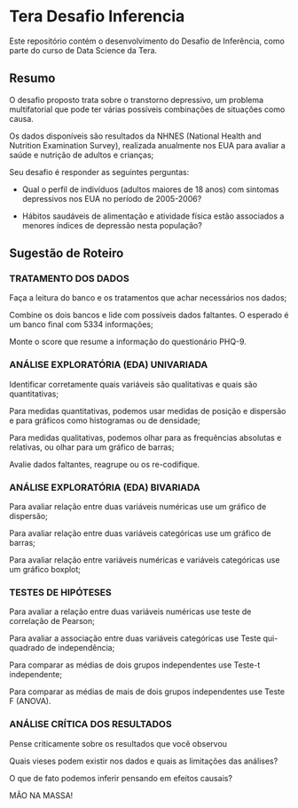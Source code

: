 # Tera Desafio Inferencia
Este repositório contém o desenvolvimento do Desafio de Inferência, como parte do curso de Data Science da Tera.


## Resumo

O desafio proposto trata sobre o transtorno depressivo, um problema multifatorial que pode ter várias possíveis combinações de situações como causa.

Os dados disponíveis são resultados da NHNES (National Health and Nutrition Examination Survey), realizada anualmente nos EUA para avaliar a saúde e nutrição de adultos e crianças;

Seu desafio é responder as seguintes perguntas:

- Qual o perfil de indivíduos (adultos maiores de 18 anos) com sintomas depressivos nos EUA no período de 2005-2006?

- Hábitos saudáveis de alimentação e atividade física estão associados a menores índices de depressão nesta população?

## Sugestão de Roteiro


### TRATAMENTO DOS DADOS

Faça a leitura do banco e os tratamentos que achar necessários nos dados;

Combine os dois bancos e lide com possíveis dados faltantes. O esperado é um banco final com 5334 informações;

Monte o score que resume a informação do questionário PHQ-9.


### ANÁLISE EXPLORATÓRIA (EDA) UNIVARIADA

Identificar corretamente quais variáveis são qualitativas e quais são quantitativas;

Para medidas quantitativas, podemos usar medidas de posição e dispersão e para gráficos como histogramas ou de densidade;

Para medidas qualitativas, podemos olhar para as frequências absolutas e relativas, ou olhar para um gráfico de barras;

Avalie dados faltantes, reagrupe ou os re-codifique.


### ANÁLISE EXPLORATÓRIA (EDA) BIVARIADA

Para avaliar relação entre duas variáveis numéricas use um gráfico de dispersão;

Para avaliar relação entre duas variáveis categóricas use um gráfico de barras;

Para avaliar relação entre variáveis numéricas e variáveis categóricas use um gráfico boxplot;


### TESTES DE HIPÓTESES

Para avaliar a relação entre duas variáveis numéricas use teste de correlação de Pearson;

Para avaliar a associação entre duas variáveis categóricas use Teste qui-quadrado de independência;

Para comparar as médias de dois grupos independentes use Teste-t independente;

Para comparar as médias de mais de dois grupos independentes use Teste F (ANOVA).


### ANÁLISE CRÍTICA DOS RESULTADOS

Pense criticamente sobre os resultados que você observou

Quais vieses podem existir nos dados e quais as limitações das análises?

O que de fato podemos inferir pensando em efeitos causais?

MÃO NA MASSA!
